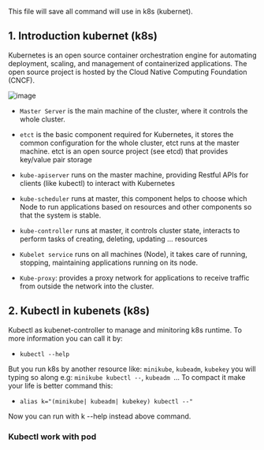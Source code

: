 This file will save all command will use in k8s (kubernet).

## 1. Introduction kubernet (k8s)

Kubernetes is an open source container orchestration engine for automating deployment, scaling, and management of containerized applications. The open source project is hosted by the Cloud Native Computing Foundation (CNCF).

![image](https://user-images.githubusercontent.com/62330937/179439305-f2aaeda5-cfad-47ea-85a7-7b15c771c6e1.png)

- `Master Server` is the main machine of the cluster, where it controls the whole cluster.

- `etct` is the basic component required for Kubernetes, it stores the common configuration for the whole cluster, etct runs at the master machine. etct is an open source project (see etcd) that provides key/value pair storage

- `kube-apiserver` runs on the master machine, providing Restful APIs for clients (like kubectl) to interact with Kubernetes

- `kube-scheduler` runs at master, this component helps to choose which Node to run applications based on resources and other components so that the system is stable.

- `kube-controller` runs at master, it controls cluster state, interacts to perform tasks of creating, deleting, updating ... resources

- `Kubelet service` runs on all machines (Node), it takes care of running, stopping, maintaining applications running on its node.

- `Kube-proxy`: provides a proxy network for applications to receive traffic from outside the network into the cluster.

## 2. Kubectl in kubenets (k8s)

Kubectl as kubenet-controller to manage and minitoring k8s runtime. To more information you can call it by:

- `kubectl --help`

But you run k8s by another resource like: `minikube`, `kubeadm`, `kubekey` you will typing so along e.g: `minikube kubectl --`, `kubeadm `... To compact it make your life is better
command this:

- `alias k="(minikube| kubeadm| kubekey) kubectl --"`

Now you can run with k --help instead above command.

### Kubectl work with pod




